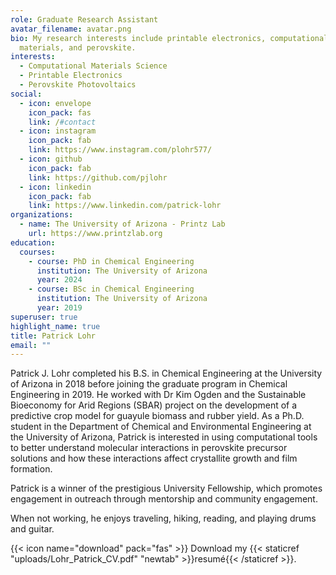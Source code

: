 ```yaml
---
role: Graduate Research Assistant
avatar_filename: avatar.png
bio: My research interests include printable electronics, computational
  materials, and perovskite.
interests:
  - Computational Materials Science
  - Printable Electronics
  - Perovskite Photovoltaics
social:
  - icon: envelope
    icon_pack: fas
    link: /#contact
  - icon: instagram
    icon_pack: fab
    link: https://www.instagram.com/plohr577/
  - icon: github
    icon_pack: fab
    link: https://github.com/pjlohr
  - icon: linkedin
    icon_pack: fab
    link: https://www.linkedin.com/patrick-lohr
organizations:
  - name: The University of Arizona - Printz Lab
    url: https://www.printzlab.org
education:
  courses:
    - course: PhD in Chemical Engineering
      institution: The University of Arizona
      year: 2024
    - course: BSc in Chemical Engineering
      institution: The University of Arizona
      year: 2019
superuser: true
highlight_name: true
title: Patrick Lohr
email: ""
---
```

Patrick J. Lohr completed his B.S. in Chemical Engineering at the University of Arizona in 2018 before joining the graduate program in Chemical Engineering in 2019. He worked with Dr Kim Ogden and the Sustainable Bioeconomy for Arid Regions (SBAR) project on the development of a predictive crop model for guayule biomass and rubber yield. As a Ph.D. student in the Department of Chemical and Environmental Engineering at the University of Arizona, Patrick is interested in using computational tools to better understand molecular interactions in perovskite precursor solutions and how these interactions affect crystallite growth and film formation.

Patrick is a winner of the prestigious University Fellowship, which promotes engagement in outreach through mentorship and community engagement.

When not working, he enjoys traveling, hiking, reading, and playing drums and guitar.

{{< icon name="download" pack="fas" >}} Download my {{< staticref "uploads/Lohr_Patrick_CV.pdf" "newtab" >}}resumé{{< /staticref >}}.